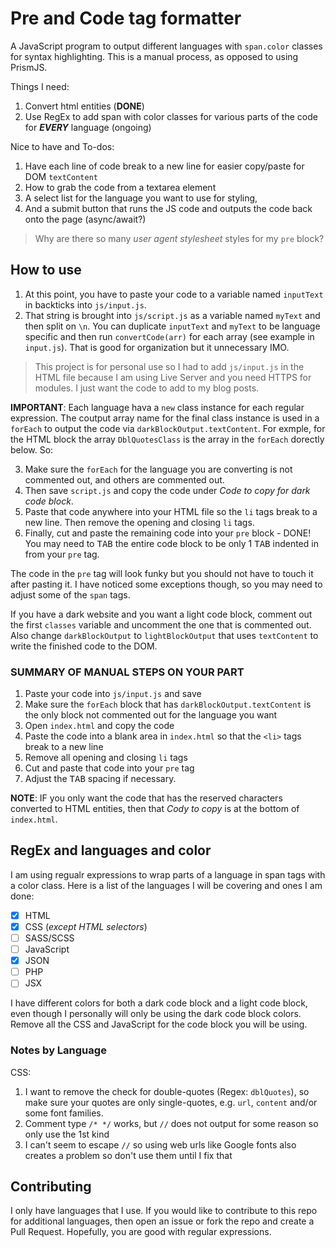 # Pre and Code tag formatter

A JavaScript program to output different languages with `span.color` classes for syntax highlighting. This is a manual process, as opposed to using PrismJS.

Things I need:

1. Convert html entities (**DONE**)
1. Use RegEx to add span with color classes for various parts of the code for _**EVERY**_ language (ongoing)

Nice to have and To-dos:

1. Have each line of code break to a new line for easier copy/paste for DOM `textContent`
1. How to grab the code from a textarea element
1. A select list for the language you want to use for styling,
1. And a submit button that runs the JS code and outputs the code back onto the page (async/await?)

> Why are there so many _user agent stylesheet_ styles for my `pre` block?

## How to use

1. At this point, you have to paste your code to a variable named `inputText` in backticks into `js/input.js`.
2. That string is brought into `js/script.js` as a variable named `myText` and then split on `\n`. You can duplicate `inputText` and `myText` to be language specific and then run `convertCode(arr)` for each array (see example in `input.js`). That is good for organization but it unnecessary IMO.

> This project is for personal use so I had to add `js/input.js` in the HTML file because I am using Live Server and you need HTTPS for modules. I just want the code to add to my blog posts.

**IMPORTANT**: Each language hava a `new` class instance for each regular expression. The coutput array name for the final class instance is used in a `forEach` to output the code via `darkBlockOutput.textContent`. For exmple, for the HTML block the array `DblQuotesClass` is the array in the `forEach` dorectly below. So:

3. Make sure the `forEach` for the language you are converting is not commented out, and others are commented out.
4. Then save `script.js` and copy the code under _Code to copy for dark code block_.
5. Paste that code anywhere into your HTML file so the `li` tags break to a new line. Then remove the opening and closing `li` tags.
6. Finally, cut and paste the remaining code into your `pre` block - DONE! You may need to <kbd>TAB</kbd> the entire code block to be only 1 <kbd>TAB</kbd> indented in from your `pre` tag.

The code in the `pre` tag will look funky but you should not have to touch it after pasting it. I have noticed some exceptions though, so you may need to adjust some of the `span` tags.

If you have a dark website and you want a light code block, comment out the first `classes` variable and uncomment the one that is commented out. Also change `darkBlockOutput` to `lightBlockOutput` that uses `textContent` to write the finished code to the DOM.

<!-- > WTF: `user agent stylesheet` is creating problems? -->

### SUMMARY OF MANUAL STEPS ON YOUR PART

1. Paste your code into `js/input.js` and save
1. Make sure the `forEach` block that has `darkBlockOutput.textContent` is the only block not commented out for the language you want
1. Open `index.html` and copy the code
1. Paste the code into a blank area in `index.html` so that the `<li>` tags break to a new line
1. Remove all opening and closing `li` tags
1. Cut and paste that code into your `pre` tag
1. Adjust the <kbd>TAB</kbd> spacing if necessary.

**NOTE**: IF you only want the code that has the reserved characters converted to HTML entities, then that _Cody to copy_ is at the bottom of `index.html`.

## RegEx and languages and color

I am using regualr expressions to wrap parts of a language in span tags with a color class. Here is a list of the languages I will be covering and ones I am done:

- [x] HTML
- [x] CSS (_except HTML selectors_)
- [ ] SASS/SCSS
- [ ] JavaScript
- [x] JSON
- [ ] PHP
- [ ] JSX

I have different colors for both a dark code block and a light code block, even though I personally will only be using the dark code block colors. Remove all the CSS and JavaScript for the code block you will be using.

### Notes by Language

CSS:

1. I want to remove the check for double-quotes (Regex: `dblQuotes`), so make sure your quotes are only single-quotes, e.g. `url`, `content` and/or some font families.
1. Comment type `/* */` works, but `//` does not output for some reason so only use the 1st kind
1. I can't seem to escape `//` so using web urls like Google fonts also creates a problem so don't use them until I fix that

## Contributing

I only have languages that I use. If you would like to contribute to this repo for additional languages, then open an issue or fork the repo and create a Pull Request. Hopefully, you are good with regular expressions.
